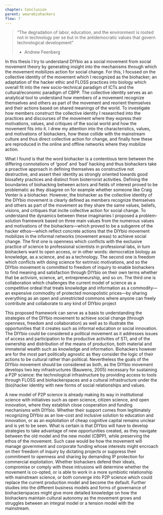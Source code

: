 ```yaml
---
chapter: Conclusion
parent: wearebiohackers
flow: 7
---
```


> “The degradation of labor, education, and the environment is rooted not in technology per se but in the antidemocratic values that govern technological development”
> - Andrew Feenberg

In this thesis I try to understand DIYbio as a social movement from social movement theory by generating insight into the mechanisms through which the movement mobilizes action for social change. For this, I focused on the collective identity of the movement which I recognized as the biohacker; an adaptation of the hacker ethic and FLOSS practices into biology which overall fit into the new socio-technical paradigm of ICTs and the cultural/economic paradigm of CBPP. The collective identity serves as an analytical tool to understand how members of a movement recognize themselves and others as part of the movement and reorient themselves and their actions based on shared meanings of the world. To investigate how members construct the collective identity I researched into the practices and discourses of the movement where they express their motivations, values, and critiques of the social world and how the movement fits into it. I drew my attention into the characteristics, values, and motivations of biohackers, how these collide with the mainstream culture and thus direct collective action for change, and finally how these are reproduced in the online and offline networks where they mobilize action.


What I found is that the word biohacker is a contentious term between the differing connotations of ‘good’ and ‘bad’ hacking and thus biohackers take a proactive approach in defining themselves as constructive not destructive, and assert their identity as strongly oriented towards good biosafety practices and distinct from bioterrorist activities. Defining the boundaries of biohacking between actors and fields of interest proved to be problematic as they disagree on for example whether someone like Craig Venter is a biohacker. However, the biohacker as the collective identity of the DIYbio movement is clearly defined as members recognize themselves and others as part of the movement as they share the same values, beliefs, visions, and critiques that incite collective action for social change. To understand the dynamics between these imaginaries I proposed a problem-solution framework based on three main values from the numerous values and motivations of the biohackers—which proved to be a subgenre of the hacker ethos—which reflect concrete actions that the DIYbio movement mobilizes in the informal networks (movement areas) to achieve social change. The first one is openness which conflicts with the exclusive practice of science to professional scientists in professional labs, in turn biohackers want to open access, or in other words: democratize biology as knowledge, as a science, and as a technology. The second one is freedom which conflicts with doing science for extrinsic motivations, and so the DIYbio movement is committed to freedom of inquiry to enable biohackers to find meaning and satisfaction through DIYbio on their own terms whether that be activism, science, art, entrepreneurship, and so on. The third one is collaboration which challenges the current model of science as a competitive ordeal that treats knowledge and information as a commodity—an expensive commodity of protected monopolistic prices—by sharing everything as an open and unrestricted commons where anyone can freely contribute and collaborate to any kind of DIYbio project


This proposed framework can serve as a basis to understanding the strategies of the DIYbio movement to achieve social change (through openness, freedom and collaboration) as well as to illustrate the opportunities that it creates such as informal education or social innovation. The DIYbio could be considered a political movement as it addresses issues of access and participation to the productive activities of STI, and of the ownership and distribution of the means of production, both material and immaterial wealth such as knowledge and information. Biohackers however are for the most part politically agnostic as they consider the logic of their actions to be cultural rather than political. Nevertheless the goals of the DIYbio movement should be considered as both, as the DIYbio movement develops two key infrastructures (Bauwens, 2005) necessary for sustaining a P2P science: the technological infrastructure by providing access to tools through FLOSS and biohackerspaces and a cultural infrastructure under the (bio)hacker identity with new forms of social relationships and values.


A new model of P2P science is already making its way in institutional science with initiatives such as open science, citizen science, and open innovation, where they establish close cooperation and funding mechanisms with DIYbio. Whether their support comes from legitimately recognizing DIYbio as an low-cost and inclusive solution to education and innovation, or as an exploitation of cheap cognitive capital remains unclear and is yet to be seen. What is certain is that DIYbio will have to develop strategies to take advantage of new opportunities created, as they navigate between the old model and the new model (CBPP), while preserving the ethos of the movement. Such case would be how the movement will manage government and corporate funding whose interests might encroach on their freedom of inquiry by dictating projects or suppress their commitment to openness and sharing by demanding IP protection for commercial exploitation. Whether biohackers defend their ideals, compromise or comply with these intrusions will determine whether the movement is co-opted, or is able to work in a more symbiotic relationship with mainstream science, or both converge into P2P science which could replace the current production model and become the default. Further studies into the different business models and forms of governance of biohackerspaces might give more detailed knowledge on how the biohackers maintain cultural autonomy as the movement grows and struggles between an integral model or a tension model with the mainstream.
